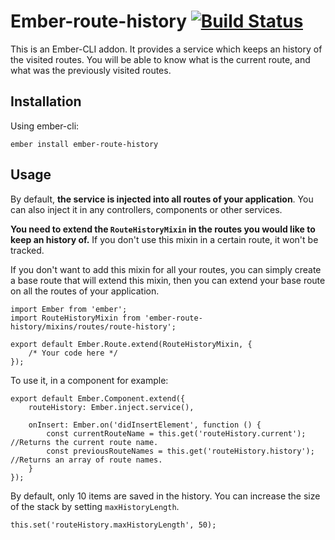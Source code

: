 # Ember-route-history [![Build Status](https://travis-ci.org/4lex-io/ember-route-history.png?branch=master)](https://travis-ci.org/4lex-io/ember-route-history) 

This is an Ember-CLI addon. It provides a service which keeps an history of the visited routes. You will be able to know what is the current route, and what was the previously visited routes.

## Installation

Using ember-cli:

```
ember install ember-route-history
```

## Usage

By default, **the service is injected into all routes of your application**. You can also inject it in any controllers, components or other services.

**You need to extend the `RouteHistoryMixin` in the routes you would like to keep an history of.** If you don't use this mixin in a certain route, it won't be tracked.

If you don't want to add this mixin for all your routes, you can simply create a base route that will extend this mixin, then you can extend your base route on all the routes of your application.

```
import Ember from 'ember';
import RouteHistoryMixin from 'ember-route-history/mixins/routes/route-history';

export default Ember.Route.extend(RouteHistoryMixin, {
    /* Your code here */
});
```

To use it, in a component for example:

```
export default Ember.Component.extend({
    routeHistory: Ember.inject.service(),

    onInsert: Ember.on('didInsertElement', function () {
        const currentRouteName = this.get('routeHistory.current'); //Returns the current route name.
        const previousRouteNames = this.get('routeHistory.history'); //Returns an array of route names.
    }
});
```

By default, only 10 items are saved in the history. You can increase the size of the stack by setting `maxHistoryLength`.

```
this.set('routeHistory.maxHistoryLength', 50);
```
